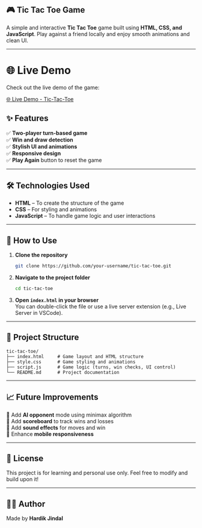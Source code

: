 ## 🎮 Tic Tac Toe Game

A simple and interactive **Tic Tac Toe** game built using **HTML, CSS, and JavaScript**. Play against a friend locally and enjoy smooth animations and clean UI.

---

# 🌐 Live Demo

Check out the live demo of the game: 

[🌐 Live Demo - Tic-Tac-Toe](https://hardik-jindal.github.io/TIC-TAC-TOE/)

## ✨ Features

✅ **Two-player turn-based game**  
✅ **Win and draw detection**  
✅ **Stylish UI and animations**  
✅ **Responsive design**  
✅ **Play Again** button to reset the game  

---

## 🛠️ Technologies Used

- **HTML** – To create the structure of the game  
- **CSS** – For styling and animations  
- **JavaScript** – To handle game logic and user interactions  

---

## 🚀 How to Use

1. **Clone the repository**
   ```bash
   git clone https://github.com/your-username/tic-tac-toe.git
   ```

2. **Navigate to the project folder**
   ```bash
   cd tic-tac-toe
   ```

3. **Open `index.html` in your browser**  
   You can double-click the file or use a live server extension (e.g., Live Server in VSCode).

---

## 📁 Project Structure

```plaintext
tic-tac-toe/
├── index.html     # Game layout and HTML structure
├── style.css      # Game styling and animations
├── script.js      # Game logic (turns, win checks, UI control)
└── README.md      # Project documentation
```

---

## 📈 Future Improvements

🔹 Add **AI opponent** mode using minimax algorithm  
🔹 Add **scoreboard** to track wins and losses  
🔹 Add **sound effects** for moves and win  
🔹 Enhance **mobile responsiveness**

---

## 📄 License

This project is for learning and personal use only. Feel free to modify and build upon it!

---

## 👨‍💻 Author

Made by **Hardik Jindal**

